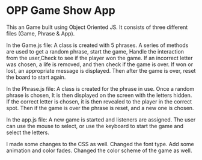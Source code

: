 # OPP Game Show App
 
This an Game built using Object Oriented JS. It consists of three different files (Game, Phrase & App).

In the Game.js file:
    A class is created with 5 phrases.
    A series of methods are used to get a random phrase, start the game, Handle the interaction from the user,Check to see if the player won the game. If an incorrect letter was chosen, a life is removed, and then check if the game is over. If won or lost, an appropriate message is displayed. 
    Then after the game is over, reset the board to start again.

In the Phrase.js file:
    A class is created for the phrase in use.
    Once a random phrase is chosen, It is then displayed on the screen with the letters hidden.
    If the correct letter is chosen, it is then  revealed to the player in the correct spot. 
    Then if the game is over the phrase is reset, and a new one is chosen. 

In the app.js file:
    A new game is started and listeners are assigned. 
    The user can use the mouse to select, or use the keyboard to start the game and select the letters. 

I made some changes to the CSS as well. 
    Changed the font type.
    Add some animation and color fades.
    Changed the color scheme of the game as well. 